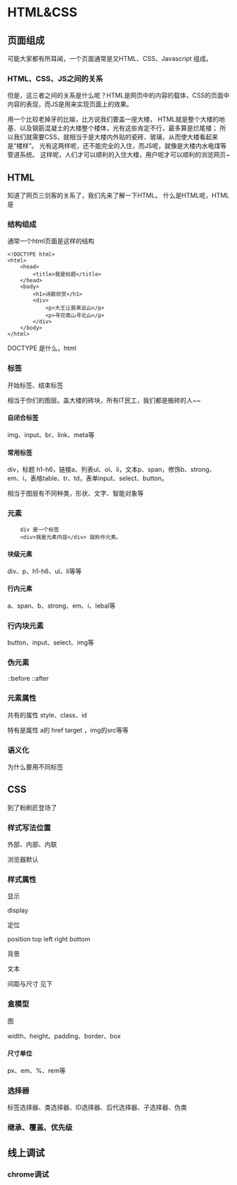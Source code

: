 # HTML&CSS

## 页面组成

可能大家都有所耳闻，一个页面通常是又HTML、CSS、Javascript 组成。

### HTML、CSS、JS之间的关系

但是，这三者之间的关系是什么呢？HTML是网页中的内容的载体，CSS的页面中内容的表现，而JS是用来实现页面上的效果。

用一个比较老掉牙的比喻，比方说我们要盖一座大楼，
HTML就是整个大楼的地基、以及钢筋混凝土的大楼整个楼体，光有这些肯定不行，最多算是烂尾楼；
所以我们就需要CSS，就相当于是大楼内外贴的瓷砖、玻璃，从而使大楼看起来是“楼样”。
光有这两样呢，还不能完全的入住，而JS呢，就像是大楼内水电煤等管道系统。
这样呢，人们才可以顺利的入住大楼，用户呢才可以顺利的浏览网页~

## HTML


知道了网页三剑客的关系了，我们先来了解一下HTML。
什么是HTML呢，HTML是

### 结构组成

通常一个html页面是这样的结构

```
<!DOCTYPE html>
<html>
    <head>
        <title>我是标题</title>
    </head>
    <body>
        <h1>诗歌欣赏</h1>
        <div>
            <p>大王让我来巡山</p>
            <p>寻完南山寻北山</p>   
        </div>
    </body>
</html>

```

DOCTYPE 是什么，html

### 标签

开始标签、结束标签

相当于你们的图层。盖大楼的砖块，所有IT民工，我们都是搬砖的人~~

#### 自闭合标签

img、input、br、link、meta等

#### 常用标签

div，标题 h1-h6，链接a、列表ul、ol、li，文本p、span，修饰b、strong、em、i，表格table、tr、td，表单input、select、button。

相当于图层有不同种类，形状、文字、智能对象等

### 元素

```
    div 是一个标签
    <div>我是元素内容</div> 就称作元素。
```

#### 块级元素
div、p、h1-h6、ul、li等等

#### 行内元素
a、span、b、strong、em、i、lebal等

### 行内块元素
button、input、select、img等

### 伪元素

::before ::after

### 元素属性

共有的属性 style、class、id

特有是属性 a的 href target ，img的src等等


### 语义化

为什么要用不同标签

## CSS

到了粉刷匠登场了

### 样式写法位置

外部、内部、内联

浏览器默认

### 样式属性

显示

display

定位

position top left right bottom

背景



文本

间距与尺寸 见下

### 盒模型

图

width、height、padding、border、box  

#### 尺寸单位
px、em、%、rem等

### 选择器

标签选择器、类选择器、ID选择器、后代选择器、子选择器、伪类



### 继承、覆盖、优先级


## 线上调试

### chrome调试


